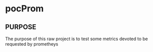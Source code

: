 # pocProm

## PURPOSE

The purpose of this raw project is to test some metrics devoted to be requested by prometheys
